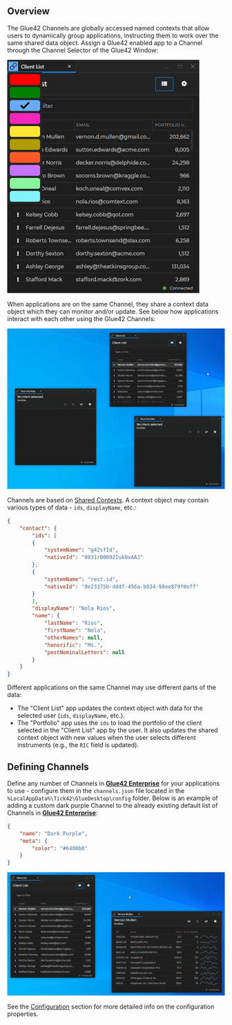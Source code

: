 ## Overview

The Glue42 Channels are globally accessed named contexts that allow users to dynamically group applications, instructing them to work over the same shared data object. Assign a Glue42 enabled app to a Channel through the Channel Selector of the Glue42 Window:

![Selected Channel](../../../../images/channels/channel-selector.png)

When applications are on the same Channel, they share a context data object which they can monitor and/or update. See below how applications interact with each other using the Glue42 Channels:

![Channel interactions](../../../../images/channels/channels.gif)

Channels are based on [Shared Contexts](../../shared-contexts/overview/index.html). A context object may contain various types of data - `ids`, `displayName`, etc.:

```json
{
    "contact": {
        "ids": [
        {
            "systemName": "g42sfId",
            "nativeId": "0031r00002IukOxAAJ"
        },
        {
            "systemName": "rest.id",
            "nativeId": "0e23375b-dd4f-456a-b034-98ee879f0eff"
        }
        ],
        "displayName": "Nola Rios",
        "name": {
            "lastName": "Rios",
            "firstName": "Nola",
            "otherNames": null,
            "honorific": "Ms.",
            "postNominalLetters": null
        }
    }
}
```

Different applications on the same Channel may use different parts of the data:

- The "Client List" app updates the context object with data for the selected user (`ids`, `displayName`, etc.).
- The "Portfolio" app uses the `ids` to load the portfolio of the client selected in the "Client List" app by the user. It also updates the shared context object with new values when the user selects different instruments (e.g., the `RIC` field is updated).

## Defining Channels

Define any number of Channels in [**Glue42 Enterprise**](https://glue42.com/enterprise/) for your applications to use - configure them in the `channels.json` file located in the `%LocalAppData%\Tick42\GlueDesktop\config` folder. Below is an example of adding a custom dark purple Channel to the already existing default list of Channels in [**Glue42 Enterprise**](https://glue42.com/enterprise/):

```json
{
    "name": "Dark Purple",
    "meta": {
        "color": "#6400b0"
    }
}
```

![Custom Channel](../../../../images/channels/custom-channel.gif)

See the [Configuration](../../../../developers/configuration/channels/index.html) section for more detailed info on the configuration properties. 